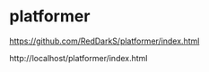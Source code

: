 # platformer

https://github.com/RedDarkS/platformer/index.html

http://localhost/platformer/index.html
